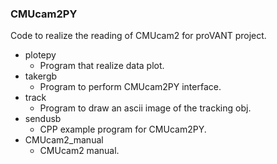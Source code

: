 ### CMUcam2PY
Code to realize the reading of CMUcam2 for proVANT project.

  - plotepy
     - Program that realize data plot.
  - takergb
    -  Program to perform CMUcam2PY interface.
  - track
    -  Program to draw an ascii image of the tracking obj.
  -  sendusb
        -  CPP example program for CMUcam2PY.
  - CMUcam2_manual
    -  CMUcam2 manual.